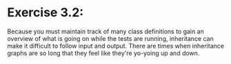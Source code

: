 # Exercise 3.2:

Because you must maintain track of many class definitions to gain an overview of what is going on while the tests are running, inheritance can make it difficult to follow input and output. There are times when inheritance graphs are so long that they feel like they're yo-yoing up and down.
